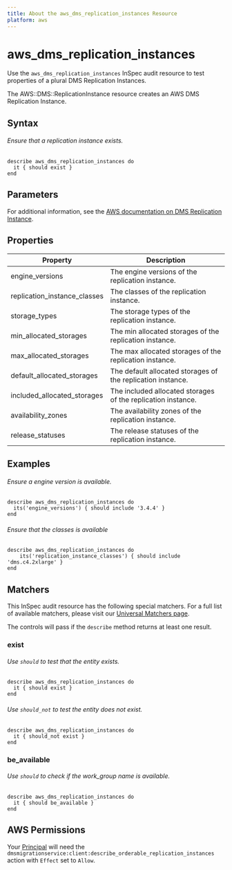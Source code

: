 ```yaml
---
title: About the aws_dms_replication_instances Resource
platform: aws
---
```


# aws_dms_replication_instances

Use the `aws_dms_replication_instances` InSpec audit resource to test properties of a plural DMS Replication Instances.

The AWS::DMS::ReplicationInstance resource creates an AWS DMS Replication Instance.

## Syntax

###### Ensure that a replication instance exists.
    describe aws_dms_replication_instances do
      it { should exist }
    end

## Parameters

For additional information, see the [AWS documentation on DMS Replication Instance](https://docs.aws.amazon.com/AWSCloudFormation/latest/UserGuide/aws-resource-dms-replicationinstance.html).

## Properties

| Property | Description|
| --- | --- |
| engine_versions | The engine versions of the replication instance. |
| replication_instance_classes | The classes of the replication instance. |
| storage_types | The storage types of the replication instance. |
| min_allocated_storages | The min allocated storages of the replication instance. |
| max_allocated_storages | The max allocated storages of the replication instance. |
| default_allocated_storages | The default allocated storages of the replication instance. |
| included_allocated_storages | The included allocated storages of the replication instance. |
| availability_zones | The availability zones of the replication instance. |
| release_statuses | The release statuses of the replication instance. |

## Examples

###### Ensure a engine version is available.
    describe aws_dms_replication_instances do
      its('engine_versions') { should include '3.4.4' }
    end

###### Ensure that the classes is available
    describe aws_dms_replication_instances do
        its('replication_instance_classes') { should include 'dms.c4.2xlarge' }
    end

## Matchers

This InSpec audit resource has the following special matchers. For a full list of available matchers, please visit our [Universal Matchers page](https://www.inspec.io/docs/reference/matchers/).

The controls will pass if the `describe` method returns at least one result.

### exist

###### Use `should` to test that the entity exists.
    describe aws_dms_replication_instances do
      it { should exist }
    end

###### Use `should_not` to test the entity does not exist.
    describe aws_dms_replication_instances do
      it { should_not exist }
    end

### be_available

###### Use `should` to check if the work_group name is available.
    describe aws_dms_replication_instances do
      it { should be_available }
    end

## AWS Permissions

Your [Principal](https://docs.aws.amazon.com/IAM/latest/UserGuide/intro-structure.html#intro-structure-principal) will need the `dmsmigrationservice:client:describe_orderable_replication_instances` action with `Effect` set to `Allow`.